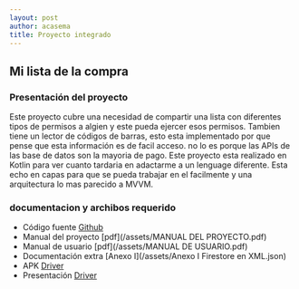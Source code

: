 ```yaml
---
layout: post
author: acasema
title: Proyecto integrado
---
```



## Mi lista de la compra

### Presentación del proyecto

Este proyecto cubre una necesidad de compartir una lista con diferentes tipos de permisos a algien y este pueda ejercer esos permisos. Tambien tiene un lector de códigos de barras, esto esta implementado por que pense que esta información es de facil acceso. no lo es porque las APIs de las base de datos son la mayoria de pago. Este proyecto esta realizado en Kotlin para ver cuanto tardaria en adactarme a un lenguage diferente. Esta echo en capas para que se pueda trabajar en el facilmente y una arquitectura lo mas parecido a MVVM.

### documentacion y archibos requerido

+ Código fuente [Github](https://github.com/acasemaSerrano/miListaDeLaCompra)
+ Manual del proyecto [pdf](/assets/MANUAL DEL PROYECTO.pdf)
+ Manual de usuario [pdf](/assets/MANUAL DE USUARIO.pdf)
+ Documentación extra  [Anexo I](/assets/Anexo I Firestore en XML.json)
+ APK [Driver](https://github.com/acasemaSerrano)
+ Presentación  [Driver](https://github.com/acasemaSerrano)